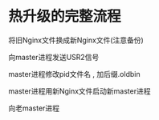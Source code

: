 # 热升级的完整流程

将旧Nginx文件换成新Nginx文件\(注意备份\)

向master进程发送USR2信号

master进程修改pid文件名 , 加后缀.oldbin

master进程用新Nginx文件启动新master进程

向老master进程



